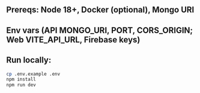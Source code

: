## Prereqs: Node 18+, Docker (optional), Mongo URI

## Env vars (API MONGO_URI, PORT, CORS_ORIGIN; Web VITE_API_URL, Firebase keys)

## Run locally:

```bash
cp .env.example .env
npm install
npm run dev
```
